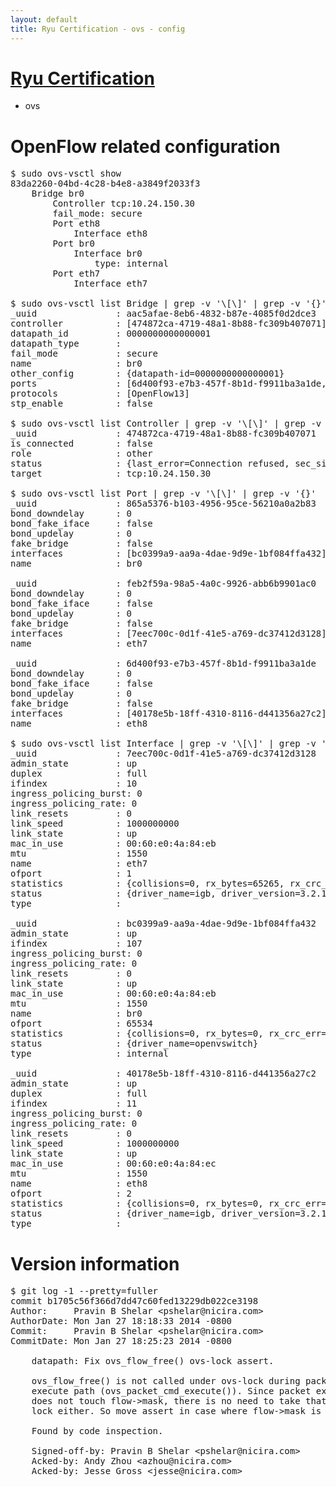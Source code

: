 ```yaml
---
layout: default
title: Ryu Certification - ovs - config
---
```

# [Ryu Certification](http://osrg.github.io/ryu/certification.html)
* ovs 

# OpenFlow related configuration
<pre>
$ sudo ovs-vsctl show
83da2260-04bd-4c28-b4e8-a3849f2033f3
    Bridge br0
        Controller tcp:10.24.150.30
        fail_mode: secure
        Port eth8
            Interface eth8
        Port br0
            Interface br0
                type: internal
        Port eth7
            Interface eth7

$ sudo ovs-vsctl list Bridge | grep -v '\[\]' | grep -v '{}'
_uuid               : aac5afae-8eb6-4832-b87e-4085f0d2dce3
controller          : [474872ca-4719-48a1-8b88-fc309b407071]
datapath_id         : 0000000000000001
datapath_type       : 
fail_mode           : secure
name                : br0
other_config        : {datapath-id=0000000000000001}
ports               : [6d400f93-e7b3-457f-8b1d-f9911ba3a1de, 865a5376-b103-4956-95ce-56210a0a2b83, feb2f59a-98a5-4a0c-9926-abb6b9901ac0]
protocols           : [OpenFlow13]
stp_enable          : false

$ sudo ovs-vsctl list Controller | grep -v '\[\]' | grep -v '{}'
_uuid               : 474872ca-4719-48a1-8b88-fc309b407071
is_connected        : false
role                : other
status              : {last_error=Connection refused, sec_since_connect=351, sec_since_disconnect=1, state=BACKOFF}
target              : tcp:10.24.150.30

$ sudo ovs-vsctl list Port | grep -v '\[\]' | grep -v '{}'
_uuid               : 865a5376-b103-4956-95ce-56210a0a2b83
bond_downdelay      : 0
bond_fake_iface     : false
bond_updelay        : 0
fake_bridge         : false
interfaces          : [bc0399a9-aa9a-4dae-9d9e-1bf084ffa432]
name                : br0

_uuid               : feb2f59a-98a5-4a0c-9926-abb6b9901ac0
bond_downdelay      : 0
bond_fake_iface     : false
bond_updelay        : 0
fake_bridge         : false
interfaces          : [7eec700c-0d1f-41e5-a769-dc37412d3128]
name                : eth7

_uuid               : 6d400f93-e7b3-457f-8b1d-f9911ba3a1de
bond_downdelay      : 0
bond_fake_iface     : false
bond_updelay        : 0
fake_bridge         : false
interfaces          : [40178e5b-18ff-4310-8116-d441356a27c2]
name                : eth8

$ sudo ovs-vsctl list Interface | grep -v '\[\]' | grep -v '{}'
_uuid               : 7eec700c-0d1f-41e5-a769-dc37412d3128
admin_state         : up
duplex              : full
ifindex             : 10
ingress_policing_burst: 0
ingress_policing_rate: 0
link_resets         : 0
link_speed          : 1000000000
link_state          : up
mac_in_use          : 00:60:e0:4a:84:eb
mtu                 : 1550
name                : eth7
ofport              : 1
statistics          : {collisions=0, rx_bytes=65265, rx_crc_err=0, rx_dropped=0, rx_errors=0, rx_frame_err=0, rx_over_err=0, rx_packets=660, tx_bytes=0, tx_dropped=0, tx_errors=0, tx_packets=0}
status              : {driver_name=igb, driver_version=3.2.10-k, firmware_version=3.10-0}
type                : 

_uuid               : bc0399a9-aa9a-4dae-9d9e-1bf084ffa432
admin_state         : up
ifindex             : 107
ingress_policing_burst: 0
ingress_policing_rate: 0
link_resets         : 0
link_state          : up
mac_in_use          : 00:60:e0:4a:84:eb
mtu                 : 1550
name                : br0
ofport              : 65534
statistics          : {collisions=0, rx_bytes=0, rx_crc_err=0, rx_dropped=0, rx_errors=0, rx_frame_err=0, rx_over_err=0, rx_packets=0, tx_bytes=0, tx_dropped=0, tx_errors=0, tx_packets=0}
status              : {driver_name=openvswitch}
type                : internal

_uuid               : 40178e5b-18ff-4310-8116-d441356a27c2
admin_state         : up
duplex              : full
ifindex             : 11
ingress_policing_burst: 0
ingress_policing_rate: 0
link_resets         : 0
link_speed          : 1000000000
link_state          : up
mac_in_use          : 00:60:e0:4a:84:ec
mtu                 : 1550
name                : eth8
ofport              : 2
statistics          : {collisions=0, rx_bytes=0, rx_crc_err=0, rx_dropped=0, rx_errors=0, rx_frame_err=0, rx_over_err=0, rx_packets=0, tx_bytes=20536, tx_dropped=0, tx_errors=0, tx_packets=220}
status              : {driver_name=igb, driver_version=3.2.10-k, firmware_version=3.10-0}
type                : 
</pre>

# Version information
<pre>
$ git log -1 --pretty=fuller
commit b1705c56f366d7dd47c60fed13229db022ce3198
Author:     Pravin B Shelar &lt;pshelar@nicira.com&gt;
AuthorDate: Mon Jan 27 18:18:33 2014 -0800
Commit:     Pravin B Shelar &lt;pshelar@nicira.com&gt;
CommitDate: Mon Jan 27 18:25:23 2014 -0800

    datapath: Fix ovs_flow_free() ovs-lock assert.
    
    ovs_flow_free() is not called under ovs-lock during packet
    execute path (ovs_packet_cmd_execute()). Since packet execute
    does not touch flow-&gt;mask, there is no need to take that
    lock either. So move assert in case where flow-&gt;mask is checked.
    
    Found by code inspection.
    
    Signed-off-by: Pravin B Shelar &lt;pshelar@nicira.com&gt;
    Acked-by: Andy Zhou &lt;azhou@nicira.com&gt;
    Acked-by: Jesse Gross &lt;jesse@nicira.com&gt;
</pre>
